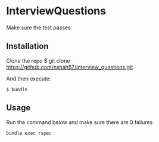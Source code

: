 # InterviewQuestions

Make sure the test passes
## Installation

Clone the repo
    $ git clone https://github.com/nshah57/interview_questions.git

And then execute:

    $ bundle

## Usage

Run the command below and make sure there are 0 failures
```
bundle exec rspec
```


